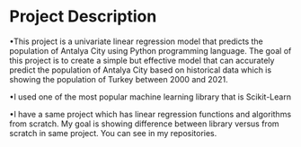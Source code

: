 # Project Description
•This project is a univariate linear regression model that predicts the population of Antalya City using Python programming language. The goal of this project is to create a simple but effective model that can accurately predict the population of Antalya City based on historical data which is showing the population of Turkey between 2000 and 2021.

•I used one of the most popular machine learning library that is Scikit-Learn

•I have a same project which has linear regression functions and algorithms from scratch. My goal is showing difference between library versus from scratch in same project. You can see in my repositories.
